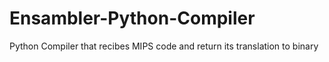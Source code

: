 # Ensambler-Python-Compiler
Python Compiler that recibes MIPS code and return its translation to binary
